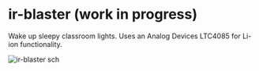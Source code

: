 # ir-blaster (work in progress)
 Wake up sleepy classroom lights. Uses an Analog Devices LTC4085 for Li-ion functionality.
 
![ir-blaster sch](./kicad/ir-blaster.svg)
